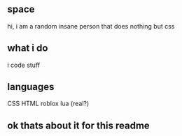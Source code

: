 ## space
hi, i am a random insane person that does nothing but css
## what i do
i code stuff
## languages
CSS
HTML
roblox lua (real?)
## ok thats about it for this readme
